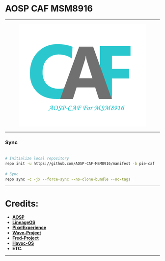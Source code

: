 # AOSP CAF MSM8916 #
-----------------------------------------------------------------------------

<p align="center">
 <img src="https://github.com/aosp-caf-msm8916/manifest/blob/pie-caf/logo.png" > 
</p>

-----------------------------------------------------------------------------
### Sync ###

```bash

# Initialize local repository
repo init -u https://github.com/AOSP-CAF-MSM8916/manifest -b pie-caf

# Sync
repo sync -c -jx --force-sync --no-clone-bundle --no-tags
```

-----------------------------------------------------------------------------
Credits:
=======
 * [**AOSP**](https://android.googlesource.com)
 * [**LineageOS**](https://github.com/LineageOS)
 * [**PixelExperience**](https://github.com/PixelExperience)
 * [**Wave-Project**](https://github.com/Wave-Project)
 * [**Fred-Project**](https://github.com/FredRebase) 
 * [**Havoc-OS**](https://github.com/Havoc-OS)
 * **ETC.**

-----------------------------------------------------------------------------
